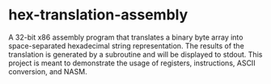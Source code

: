 # hex-translation-assembly
A 32-bit x86 assembly program that translates a binary byte array into space-separated hexadecimal string representation. The results of the translation is generated by a subroutine and will be displayed to stdout. This project is meant to demonstrate the usage of registers, instructions, ASCII conversion, and NASM.
